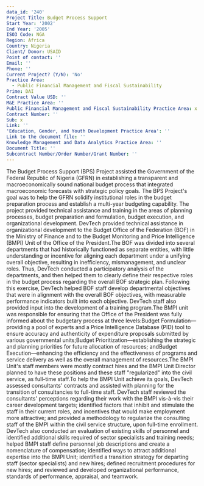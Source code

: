 ```yaml
---
data_id: '240'
Project Title: Budget Process Support
Start Year: '2002'
End Year: '2005'
ISO3 Code: NGA
Region: Africa
Country: Nigeria
Client/ Donor: USAID
Point of contact: ''
Email: ''
Phone: ''
Current Project? (Y/N): 'No'
Practice Area:
  - Public Financial Management and Fiscal Sustainability
Prime: DAI
Contract Value USD: ''
M&E Practice Area: ''
Public Financial Management and Fiscal Sustainability Practice Area: x
Contract Number: ''
Sub: x
Link: ''
'Education, Gender, and Youth Development Practice Area': ''
Link to the document file: ''
Knowledge Management and Data Analytics Practice Area: ''
Document Title: ''
Subcontract Number/Order Number/Grant Number: ''
---
```

The Budget Process Support (BPS) Project assisted the Government of the Federal Republic of Nigeria (GFRN) in establishing a transparent and macroeconomically sound national budget process that integrated macroeconomic forecasts with strategic policy goals. The BPS Project's goal was to help the GFRN solidify institutional roles in the budget preparation process and establish a multi-year budgeting capability. The project provided technical assistance and training in the areas of planning processes, budget preparation and formulation, budget execution, and organizational development. DevTech provided technical assistance in organizational development to the Budget Office of the Federation (BOF) in the Ministry of Finance and to the Budget Monitoring and Price Intelligence (BMPI) Unit of the Office of the President.The BOF was divided into several departments that had historically functioned as separate entities, with little understanding or incentive for aligning each department under a unifying overall objective, resulting in inefficiency, mismanagement, and unclear roles. Thus, DevTech conducted a participatory analysis of the departments, and then helped them to clearly define their respective roles in the budget process regarding the overall BOF strategic plan. Following this exercise, DevTech helped BOF staff develop departmental objectives that were in alignment with the overall BOF objectives, with measurable performance indicators built into each objective. DevTech staff also provided input into the development of a training program.The BMPI unit was responsible for ensuring that the Office of the President was fully informed about the budgetary process at three levels:Budget Formulation—providing a pool of experts and a Price Intelligence Database (PID) tool to ensure accuracy and authenticity of expenditure proposals submitted by various governmental units;Budget Prioritization—establishing the strategic and planning priorities for future allocation of resources; andBudget Execution—enhancing the efficiency and the effectiveness of programs and service delivery as well as the overall management of resources.The BMPI Unit's staff members were mostly contract hires and the BMPI Unit Director planned to have these positions and these staff \"regularized\" into the civil service, as full-time staff.To help the BMPI Unit achieve its goals, DevTech assessed consultants' contracts and assisted with planning for the transition of consultancies to full-time staff. DevTech staff reviewed the consultants' perceptions regarding their work with the BMPI vis-à-vis their career development targets; identified factors that inhibit and stimulate the staff in their current roles, and incentives that would make employment more attractive; and provided a methodology to regularize the consulting staff of the BMPI within the civil service structure, upon full-time enrollment. DevTech also conducted an evaluation of existing skills of personnel and identified additional skills required of sector specialists and training needs; helped BMPI staff define personnel job descriptions and create a nomenclature of compensation; identified ways to attract additional expertise into the BMPI Unit; identified a transition strategy for departing staff (sector specialists) and new hires; defined recruitment procedures for new hires; and reviewed and developed organizational performance, standards of performance, appraisal, and teamwork.